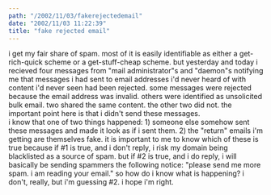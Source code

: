 ```yaml
---
path: "/2002/11/03/fakerejectedemail" 
date: "2002/11/03 11:22:39" 
title: "fake rejected email" 
---
```

i get my fair share of spam. most of it is easily identifiable as either a get-rich-quick scheme or a get-stuff-cheap scheme. but yesterday and today i recieved four messages from "mail administrator"s and "daemon"s notifying me that messages i had sent to email addresses i'd never heard of with content i'd never seen had been rejected. some messages were rejected because the email address was invalid. others were identified as unsolicited bulk email. two shared the same content. the other two did not. the important point here is that i didn't send these messages.<br>i know that one of two things happened: 1) someone else somehow sent these messages and made it look as if i sent them. 2) the "return" emails i'm getting are themselves fake. it is important to me to know which of these is true because if #1 is true, and i don't reply, i risk my domain being blacklisted as a source of spam. but if #2 is true, and i do reply, i will basically be sending spammers the following notice: "please send me more spam. i am reading your email." so how do i know what is happening? i don't, really, but i'm guessing #2. i hope i'm right.